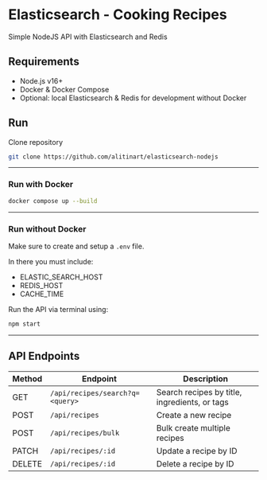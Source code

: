 # Elasticsearch - Cooking Recipes

Simple NodeJS API with Elasticsearch and Redis

## Requirements

- Node.js v16+
- Docker & Docker Compose
- Optional: local Elasticsearch & Redis for development without Docker

## Run

Clone repository

```bash
git clone https://github.com/alitinart/elasticsearch-nodejs
```

---

### Run with Docker

```bash
docker compose up --build
```

---

### Run without Docker

Make sure to create and setup a `.env` file.

In there you must include:

- ELASTIC_SEARCH_HOST
- REDIS_HOST
- CACHE_TIME

Run the API via terminal using:

```bash
npm start
```

---

## API Endpoints

| Method | Endpoint                        | Description                                   |
| ------ | ------------------------------- | --------------------------------------------- |
| GET    | `/api/recipes/search?q=<query>` | Search recipes by title, ingredients, or tags |
| POST   | `/api/recipes`                  | Create a new recipe                           |
| POST   | `/api/recipes/bulk`             | Bulk create multiple recipes                  |
| PATCH  | `/api/recipes/:id`              | Update a recipe by ID                         |
| DELETE | `/api/recipes/:id`              | Delete a recipe by ID                         |

